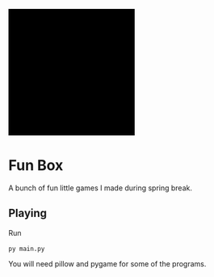 ![parametric of ((sin(14 * t), cos(15 * t)))](intro-logo.gif)
# Fun Box
A bunch of fun little games I made during spring break.

## Playing
Run
```
py main.py
```

You will need pillow and pygame for some of the programs.